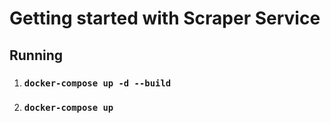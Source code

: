 # Getting started with Scraper Service

## Running

1) ### `docker-compose up -d --build`
2) ### `docker-compose up`